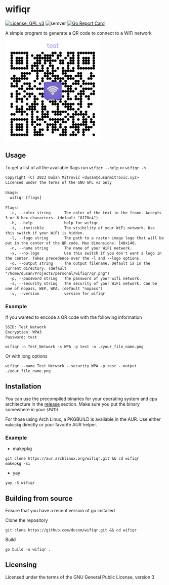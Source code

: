 # wifiqr

[![License: GPL v3](https://img.shields.io/badge/License-GPLv3-blue.svg)](https://www.gnu.org/licenses/gpl-3.0)
![semver](https://img.shields.io/badge/semver-1.2.0-blue)
[![Go Report Card](https://goreportcard.com/badge/github.com/dusnm/wifiqr)](https://goreportcard.com/report/github.com/dusnm/wifiqr)

A simple program to generate a QR code to connect to a WiFi network

<img src="https://github.com/dusnm/wifiqr/blob/main/res/example.png?raw=true" height="320" width="300" alt="Example QR code">

## Usage
To get a list of all the available flags run `wifiqr --help` or `wifiqr -h`
```
Copyright (C) 2023 Dušan Mitrović <dusan@dusanmitrovic.xyz>
Licensed under the terms of the GNU GPL v3 only

Usage:
  wifiqr [flags]

Flags:
  -c, --color string      The color of the text in the frame. Accepts 3 or 6 hex characters. (default "8178e4")
  -h, --help              help for wifiqr
  -i, --invisible         The visibility of your WiFi network. Use this switch if your WiFi is hidden.
  -l, --logo string       The path to a raster image logo that will be put in the center of the QR code. Max dimensions: 140x140.
  -n, --name string       The name of your WiFi network.
  -x, --no-logo           Use this switch if you don't want a logo in the center. Takes precedence over the -l and --logo options.
  -o, --output string     The output filename. Default is in the current directory. (default "/home/dusan/Projects/personal/wifiqr/qr.png")
  -p, --password string   The password of your wifi network.
  -s, --security string   The security of your WiFi network. Can be one of nopass, WEP, WPA. (default "nopass")
  -v, --version           version for wifiqr
```

### Example
If you wanted to encode a QR code with the following information
```
SSID: Test_Network
Encryption: WPA3
Password: test
```

```shell
wifiqr -n Test_Network -s WPA -p test -o ./your_file_name.png
```

Or with long options
```shell
wifiqr --name Test_Network --security WPA -p test --output ./your_file_name.png
```

## Installation
You can use the precompiled binaries for your operating system and cpu architecture in the [release](https://github.com/dusnm/wifiqr/releases/latest) section.
Make sure you put the binary somewhere in your `$PATH`

For those using Arch Linux, a PKGBUILD is available in the AUR. Use either `makepkg` directly or your favorite AUR helper.

### Example
* makepkg
```shell
git clone https://aur.archlinux.org/wifiqr.git && cd wifiqr
makepkg -si
```
* yay
```shell
yay -S wifiqr
```

## Building from source
Ensure that you have a recent version of go installed

Clone the repository
```shell
git clone https://github.com/dusnm/wifiqr.git && cd wifiqr
```

Build
```shell
go build -o wifiqr .
```

## Licensing
Licensed under the terms of the GNU General Public License, version 3
